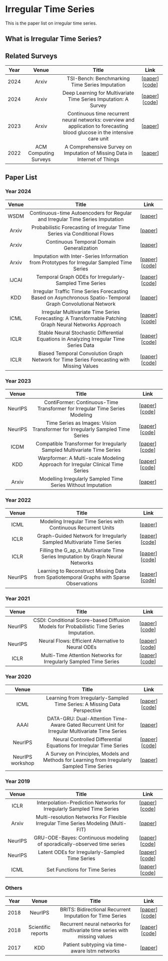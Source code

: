 # Irregular Time Series

This is the paper list on irregular time series.

## What is Irregular Time Series?

## Related Surveys

| Year |         Venue         |                                                            Title                                                            |                                                 Link                                                 |
| :--: | :-------------------: | :-------------------------------------------------------------------------------------------------------------------------: | :--------------------------------------------------------------------------------------------------: |
| 2024 |         Arxiv         |                                       TSI-Bench: Benchmarking Time Series Imputation                                        | [[paper](https://arxiv.org/pdf/2406.12747)] [[code](https://github.com/WenjieDu/Awesome_Imputation)] |
| 2024 |         Arxiv         |                               Deep Learning for Multivariate Time Series Imputation: A Survey                               | [[paper](https://arxiv.org/pdf/2402.04059)] [[code](https://github.com/wenjiedu/awesome_imputation)] |
| 2023 |         Arxiv         | Continuous time recurrent neural networks: overview and application to forecasting blood glucose in the intensive care unit |                             [[paper](https://arxiv.org/pdf/2304.07025)]                              |
| 2022 | ACM Computing Surveys |                         A Comprehensive Survey on Imputation of Missing Data in Internet of Things                          |                        [[paper](https://dl.acm.org/doi/pdf/10.1145/3533381)]                         |

## Paper List

### Year 2024

| Venue |                            Title                             |                             Link                             |
| :---: | :----------------------------------------------------------: | :----------------------------------------------------------: |
| WSDM  | Continuous-time Autoencoders for Regular and Irregular Time Series Imputation |         [[paper](https://arxiv.org/pdf/2312.16581)]          |
| Arxiv | Probabilistic Forecasting of Irregular Time Series via Conditional Flows |         [[paper](https://arxiv.org/pdf/2402.06293)]          |
| Arxiv |          Continuous Temporal Domain Generalization           |         [[paper](https://arxiv.org/pdf/2405.16075)]          |
| Arxiv | Imputation with Inter-Series Information from Prototypes for Irregular Sampled Time Series | [[paper](https://arxiv.org/pdf/2401.07249)] [[code](https://github.com/yzhhoward/prime)] |
| IJCAI |   Temporal Graph ODEs for Irregularly-Sampled Time Series    | [[paper](https://arxiv.org/pdf/2404.19508)] [[code](https://github.com/gravins/tg-ode)] |
|  KDD  | Irregular Traffic Time Series Forecasting Based on Asynchronous Spatio-Temporal Graph Convolutional Network |         [[paper](https://arxiv.org/pdf/2308.16818)]          |
| ICML  | Irregular Multivariate Time Series Forecasting: A Transformable Patching Graph Neural Networks Approach | [[paper](https://openreview.net/pdf?id=UZlMXUGI6e)] [[code](https://github.com/usail-hkust/t-PatchGNN)] |
| ICLR  | Stable Neural Stochastic Differential Equations in Analyzing Irregular Time Series Data | [[paper](https://arxiv.org/pdf/2402.14989)] [[code](https://github.com/yongkyung-oh/stable-neural-sdes)] |
| ICLR  | Biased Temporal Convolution Graph Network for Time Series Forecasting with Missing Values | [[paper](https://openreview.net/pdf?id=O9nZCwdGcG)] [[code](https://github.com/chenxiaodanhit/BiTGraph)] |

### Year 2023

|  Venue  |                            Title                             |                             Link                             |
| :-----: | :----------------------------------------------------------: | :----------------------------------------------------------: |
| NeurIPS | ContiFormer: Continuous-Time Transformer for Irregular Time Series Modeling | [[paper](https://arxiv.org/pdf/2402.10635)] [[code](https://github.com/microsoft/SeqML/tree/main/ContiFormer)] |
| NeurIPS | Time Series as Images: Vision Transformer for Irregularly Sampled Time Series | [[paper](https://arxiv.org/pdf/2303.12799)] [[code](https://github.com/leezekun/vitst)] |
|  ICDM   | Compatible Transformer for Irregularly Sampled Multivariate Time Series | [[paper](https://arxiv.org/pdf/2310.11022)] [[code](https://github.com/mediabrain-sjtu/coformer)] |
|   KDD   | Warpformer: A Multi-scale Modeling Approach for Irregular Clinical Time Series | [[paper](https://arxiv.org/pdf/2306.09368)] [[code](https://github.com/imjiawen/warpformer)] |
|  Arxiv  | Modelling Irregularly Sampled Time Series Without Imputation |         [[paper](https://arxiv.org/pdf/2309.08698)]          |

### Year 2022

|  Venue  |                            Title                             |                             Link                             |
| :-----: | :----------------------------------------------------------: | :----------------------------------------------------------: |
|  ICML   | Modeling Irregular Time Series with Continuous Recurrent Units | [[paper](https://proceedings.mlr.press/v162/schirmer22a/schirmer22a.pdf)] |
|  ICLR   | Graph-Guided Network for Irregularly Sampled Multivariate Time Series | [[paper](https://arxiv.org/pdf/2110.05357)] [[code](https://github.com/mims-harvard/Raindrop)] |
|  ICLR   | Filling the G_ap_s: Multivariate Time Series Imputation by Graph Neural Networks | [[paper](https://arxiv.org/pdf/2108.00298)] [[code](https://github.com/Graph-Machine-Learning-Group/grin)] |
| NeurIPS | Learning to Reconstruct Missing Data from Spatiotemporal Graphs with Sparse Observations | [[paper](https://arxiv.org/pdf/2205.13479)] [[code](https://github.com/Graph-Machine-Learning-Group/spin)] |

### Year 2021

|  Venue  |                                          Title                                           |                                                   Link                                                   |
| :-----: | :--------------------------------------------------------------------------------------: | :------------------------------------------------------------------------------------------------------: |
| NeurIPS | CSDI: Conditional Score-based Diffusion Models for Probabilistic Time Series Imputation. |         [[paper](https://arxiv.org/pdf/2107.03502)] [[code](https://github.com/ermongroup/csdi)]         |
| NeurIPS |                    Neural Flows: Efficient Alternative to Neural ODEs                    | [[paper](https://arxiv.org/pdf/2110.13040)] [[code](https://github.com/mbilos/neural-flows-experiments)] |
|  ICLR   |            Multi-Time Attention Networks for Irregularly Sampled Time Series             |          [[paper](https://github.com/reml-lab/mTAN)] [[code](https://github.com/reml-lab/mTAN)]          |

### Year 2020

|      Venue       |                            Title                             |                             Link                             |
| :--------------: | :----------------------------------------------------------: | :----------------------------------------------------------: |
|       ICML       | Learning from Irregularly-Sampled Time Series: A Missing Data Perspective | [[paper](https://proceedings.mlr.press/v119/li20k/li20k.pdf)] [[code](https://github.com/steveli/partial-encoder-decoder)] |
|       AAAI       | DATA-GRU: Dual-Attention Time-Aware Gated Recurrent Unit for Irregular Multivariate Time Series | [[paper](https://ojs.aaai.org/index.php/AAAI/article/view/5440)] |
|     NeurIPS      | Neural Controlled Differential Equations for Irregular Time Series | [[paper](https://arxiv.org/pdf/2005.08926)] [[code](https://github.com/patrick-kidger/NeuralCDE)] |
| NeurIPS workshop | A Survey on Principles, Models and Methods for Learning from Irregularly Sampled Time Series |         [[paper](https://arxiv.org/pdf/2012.00168)]          |

### Year 2019

|  Venue  |                                       Title                                       |                                                        Link                                                         |
| :-----: | :-------------------------------------------------------------------------------: | :-----------------------------------------------------------------------------------------------------------------: |
|  ICLR   |       Interpolation-Prediction Networks for Irregularly Sampled Time Series       |            [[paper](https://arxiv.org/pdf/1909.07782)] [[code](https://github.com/mlds-lab/interp-net)]             |
|  Arxiv  | Multi-resolution Networks For Flexible Irregular Time Series Modeling (Multi-FIT) |                                     [[paper](https://arxiv.org/pdf/1905.00125)]                                     |
| NeurlPS |      GRU-ODE-Bayes: Continuous modeling of sporadically-observed time series      |          [[paper](https://arxiv.org/pdf/1905.12374)] [[code](https://github.com/edebrouwer/gru_ode_bayes)]          |
| NeurlPS |                  Latent ODEs for Irregularly-Sampled Time Series                  |          [[paper](https://arxiv.org/pdf/1907.03907)] [[code](https://github.com/YuliaRubanova/latent_ode)]          |
|  ICML   |                           Set Functions for Time Series                           | [[paper](https://arxiv.org/pdf/1909.12064)] [[code](https://github.com/BorgwardtLab/Set_Functions_for_Time_Series)] |

### Others

| Year |       Venue        |                            Title                             |                             Link                             |
| :--: | :----------------: | :----------------------------------------------------------: | :----------------------------------------------------------: |
| 2018 |      NeurIPS       |  BRITS: Bidirectional Recurrent Imputation for Time Series   | [[paper](https://arxiv.org/abs/1805.10572)] [[code](https://github.com/caow13/BRITS)] |
| 2018 | Scientific reports | Recurrent neural networks for multivariate time series with missing values | [[paper](https://www.nature.com/articles/s41598-018-24271-9)] [[code](https://github.com/zhiyongc/GRU-D)] |
| 2017 |        KDD         |        Patient subtyping via time-aware lstm networks        | [[paper](https://dl.acm.org/doi/pdf/10.1145/3097983.3097997)] |
